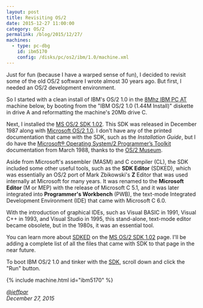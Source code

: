 ```yaml
---
layout: post
title: Revisiting OS/2
date: 2015-12-27 11:00:00
category: OS/2
permalink: /blog/2015/12/27/
machines:
  - type: pc-dbg
    id: ibm5170
    config: /disks/pc/os2/ibm/1.0/machine.xml
---
```


Just for fun (because I have a warped sense of fun), I decided to revisit some of the old OS/2 software I wrote
almost 30 years ago.  But first, I needed an OS/2 development environment.

So I started with a clean install of IBM's OS/2 1.0 in the [8Mhz IBM PC AT](/disks/pc/os2/ibm/1.0/) machine
below, by booting from the "IBM OS/2 1.0 (1.44M Install)" diskette in drive A and reformatting the machine's 20Mb
drive C.

Next, I installed the [MS OS/2 SDK 1.02](/disks/pc/tools/microsoft/os2/sdk/1.02/).  This SDK was released
in December 1987 along with [Microsoft OS/2 1.0](/disks/pc/os2/microsoft/1.0/).  I don't have any of the
printed documentation that came with the SDK, such as the *Installation Guide*, but I do have the
[Microsoft® Operating System/2 Programmer’s Toolkit](/docs/os2/microsoft/ptk/1.0/) documentation from March 1988,
thanks to the [OS/2 Museum](http://www.os2museum.com/wp/os2-history/os2-library/os2-1-x-programming/).

Aside from Microsoft's assembler (MASM) and C compiler (CL), the SDK included some other useful tools, such as the
**SDK Editor** (SDKED), which was essentially an OS/2 port of Mark Zbikowski's **Z** Editor that was used internally
at Microsoft for many years.  It was renamed to the **Microsoft Editor** (M or MEP) with the release of Microsoft C
5.1, and it was later integrated into **Programmer's Workbench** (PWB), the text-mode Integrated Development
Environment (IDE) that came with Microsoft C 6.0.

With the introduction of graphical IDEs, such as Visual BASIC in 1991, Visual C++ in 1993, and Visual Studio in 1995,
this stand-alone, text-mode editor became obsolete, but in the 1980s, it was an essential tool.

You can learn more about [SDKED](/disks/pc/tools/microsoft/os2/sdk/1.02/#using-sdked) on the
[MS OS/2 SDK 1.02](/disks/pc/tools/microsoft/os2/sdk/1.02/) page.  I'll be adding a complete list of all the files
that came with SDK to that page in the near future.

To boot IBM OS/2 1.0 and tinker with the [SDK](/disks/pc/tools/microsoft/os2/sdk/1.02/), scroll down and
click the "Run" button.

{% include machine.html id="ibm5170" %}

*[@jeffpar](http://twitter.com/jeffpar)*  
*December 27, 2015*
